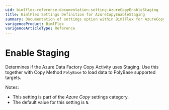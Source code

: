```yaml
---
uid: bimlflex-reference-documentation-setting-AzureCopyEnableStaging
title: BimlFlex Settings Definition for AzureCopyEnableStaging
summary: Documentation of settings option within BimlFlex for AzureCopyEnableStaging
varigenceProduct: BimlFlex
varigenceArticleType: Reference
---
```


# Enable Staging

Determines if the Azure Data Factory Copy Activity uses Staging. Use this together with Copy Method `PolyBase` to load data to PolyBase supported targets.

Notes:

* This setting is part of the *Azure Copy* settings category.
* The default value for this setting is `N`.